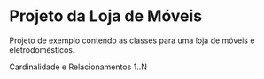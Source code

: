 # Projeto da Loja de Móveis

Projeto de exemplo contendo as classes para uma loja de móveis e eletrodomésticos. 

Cardinalidade e Relacionamentos 1..N
